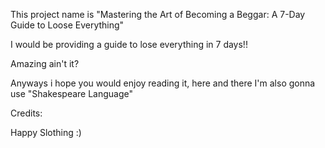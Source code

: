 This project name is "Mastering the Art of Becoming a Beggar: A 7-Day Guide to Loose Everything"

I would be providing a guide to lose everything in 7 days!!

Amazing ain't it?

Anyways i hope you would enjoy reading it, here and there I'm also gonna use "Shakespeare Language"

Credits:

Happy Slothing :)

